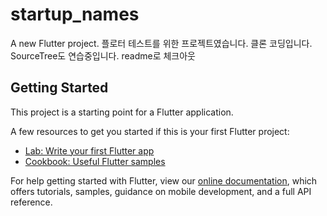 # startup_names

A new Flutter project.
플로터 테스트를 위한 프로젝트였습니다.
클론 코딩입니다.
SourceTree도 연습중입니다.
readme로 체크아웃
## Getting Started

This project is a starting point for a Flutter application.

A few resources to get you started if this is your first Flutter project:

- [Lab: Write your first Flutter app](https://flutter.dev/docs/get-started/codelab)
- [Cookbook: Useful Flutter samples](https://flutter.dev/docs/cookbook)

For help getting started with Flutter, view our
[online documentation](https://flutter.dev/docs), which offers tutorials,
samples, guidance on mobile development, and a full API reference.
